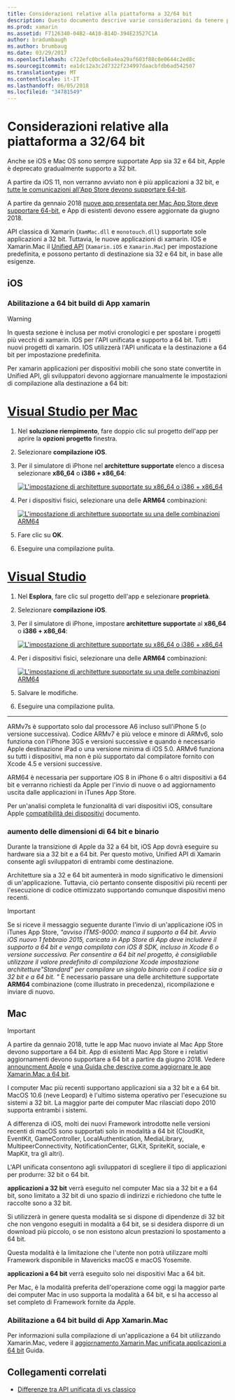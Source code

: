 ```yaml
---
title: Considerazioni relative alla piattaforma a 32/64 bit
description: Questo documento descrive varie considerazioni da tenere presenti quando architetture a 32 e 64 bit per un'applicazione di xamarin. IOS o Xamarin.Mac.
ms.prod: xamarin
ms.assetid: F7126340-04B2-4A10-B14D-394E23527C1A
author: bradumbaugh
ms.author: brumbaug
ms.date: 03/29/2017
ms.openlocfilehash: c722efc0bc6e8a4ea29af603f88c0e0644c2ed8c
ms.sourcegitcommit: ea1dc12a3c2d7322f234997daacbfdb6ad542507
ms.translationtype: MT
ms.contentlocale: it-IT
ms.lasthandoff: 06/05/2018
ms.locfileid: "34781549"
---
```

# <a name="3264-bit-platform-considerations"></a>Considerazioni relative alla piattaforma a 32/64 bit

Anche se iOS e Mac OS sono sempre supportate App sia 32 e 64 bit, Apple è deprecato gradualmente supporto a 32 bit.

A partire da iOS 11, non verranno avviato non è più applicazioni a 32 bit, e [tutte le comunicazioni all'App Store devono supportare 64-bit](https://developer.apple.com/news/?id=06282017b).

A partire da gennaio 2018 [nuove app presentata per Mac App Store deve supportare 64-bit](https://developer.apple.com/news/?id=06282017a), e App di esistenti devono essere aggiornate da giugno 2018.

API classica di Xamarin (`XamMac.dll` e `monotouch.dll`) supportate sole applicazioni a 32 bit. Tuttavia, le nuove applicazioni di xamarin. IOS e Xamarin.Mac il [Unified API](~/cross-platform/macios/unified/index.md) (`Xamarin.iOS` e `Xamarin.Mac`) per impostazione predefinita, e possono pertanto di destinazione sia 32 e 64 bit, in base alle esigenze.

## <a name="ios"></a>iOS

<a name="enable-64" />

### <a name="enabling-64-bit-builds-of-xamarinios-apps"></a>Abilitazione a 64 bit build di App xamarin

> [!WARNING]
> In questa sezione è inclusa per motivi cronologici e per spostare i progetti più vecchi di xamarin. IOS per l'API unificata e supporto a 64 bit. Tutti i nuovi progetti di xamarin. IOS utilizzerà l'API unificata e la destinazione a 64 bit per impostazione predefinita.

Per xamarin applicazioni per dispositivi mobili che sono state convertite in Unified API, gli sviluppatori devono aggiornare manualmente le impostazioni di compilazione alla destinazione a 64 bit:

# <a name="visual-studio-for-mactabvsmac"></a>[Visual Studio per Mac](#tab/vsmac)

1. Nel **soluzione riempimento**, fare doppio clic sul progetto dell'app per aprire la **opzioni progetto** finestra.
2. Selezionare **compilazione iOS**.
3. Per il simulatore di iPhone nel **architetture supportate** elenco a discesa selezionare **x86\_64** o **i386 + x86\_64**:

   [![L'impostazione di architetture supportate su x86\_64 o i386 + x86\_64](Images/Image01.png "Setting Supported architectures to x86\_64 or i386 + x86\_64")](Images/Image01-large.png#lightbox) 

4. Per i dispositivi fisici, selezionare una delle **ARM64** combinazioni:

   [![L'impostazione di architetture supportate su una delle combinazioni ARM64](Images/Image02.png "architetture impostazione supportata a una delle combinazioni ARM64")](Images/Image02-large.png#lightbox)

5. Fare clic su **OK**.
6. Eseguire una compilazione pulita.

# <a name="visual-studiotabvswin"></a>[Visual Studio](#tab/vswin)

1. Nel **Esplora**, fare clic sul progetto dell'app e selezionare **proprietà**.
2. Selezionare **compilazione iOS**.
3. Per il simulatore di iPhone, impostare **architetture supportate** al **x86\_64** o **i386 + x86\_64**: 

   [![L'impostazione di architetture supportate su x86_64 o i386 + x86\_64](Images/VS02.png "Setting Supported architectures to x86_64 or i386 + x86\_64")](Images/VS02-large.png#lightbox)

4. Per i dispositivi fisici, selezionare una delle **ARM64** combinazioni:
    
   [![L'impostazione di architetture supportate su una delle combinazioni ARM64](Images/VS01.png "architetture impostazione supportata a una delle combinazioni ARM64")](Images/VS01-large.png#lightbox)

5. Salvare le modifiche.
6. Eseguire una compilazione pulita.

-----

ARMv7s è supportato solo dal processore A6 incluso sull'iPhone 5 (o versione successiva). Codice ARMv7 è più veloce e minore di ARMv6, solo funziona con l'iPhone 3GS e versioni successive e quando è necessario Apple destinazione iPad o una versione minima di iOS 5.0. ARMv6 funziona su tutti i dispositivi, ma non è più supportato dal compilatore fornito con Xcode 4.5 e versioni successive. 

ARM64 è necessaria per supportare iOS 8 in iPhone 6 o altri dispositivi a 64 bit e verranno richiesti da Apple per l'invio di nuove o ad aggiornamento uscita dalle applicazioni in iTunes App Store.

Per un'analisi completa le funzionalità di vari dispositivi iOS, consultare Apple [compatibilità dei dispositivi](https://developer.apple.com/library/content/documentation/DeviceInformation/Reference/iOSDeviceCompatibility/DeviceCompatibilityMatrix/DeviceCompatibilityMatrix.html) documento.

### <a name="64-bit-and-binary-size-increases"></a>aumento delle dimensioni di 64 bit e binario

Durante la transizione di Apple da 32 a 64 bit, iOS App dovrà eseguire su hardware sia a 32 bit e a 64 bit. Per questo motivo, Unified API di Xamarin consente agli sviluppatori di entrambi come destinazione.

Architetture sia a 32 e 64 bit aumenterà in modo significativo le dimensioni di un'applicazione. Tuttavia, ciò pertanto consente dispositivi più recenti per l'esecuzione di codice ottimizzato supportando comunque dispositivi meno recenti.

> [!IMPORTANT]
> Se si riceve il messaggio seguente durante l'invio di un'applicazione iOS in iTunes App Store, _"avviso ITMS-9000: manca il supporto a 64 bit. Avvio iOS nuovo 1 febbraio 2015, caricata in App Store di App deve includere il supporto a 64 bit e venga compilata con iOS 8 SDK, incluso in Xcode 6 o versione successiva. Per consentire a 64 bit nel progetto, è consigliabile utilizzare il valore predefinito di compilazione Xcode impostazione architetture"Standard" per compilare un singolo binario con il codice sia a 32 bit e a 64 bit. "_ È necessario passare una delle architetture supportate **ARM64** combinazione (come illustrato in precedenza), ricompilazione e inviare di nuovo.

## <a name="mac"></a>Mac

> [!IMPORTANT]
> A partire da gennaio 2018, tutte le app Mac nuovo inviate al Mac App Store devono supportare a 64 bit. App di esistenti Mac App Store e i relativi aggiornamenti devono supportare a 64 bit a partire da giugno 2018. Vedere [announcment Apple](https://developer.apple.com/news/?id=06282017a) e [una Guida che descrive come aggiornare le app Xamarin.Mac a 64 bit](~/cross-platform/macios/32-and-64/mac-64-bit.md).

I computer Mac più recenti supportano applicazioni sia a 32 bit e a 64 bit.   MacOS 10.6 (neve Leopard) è l'ultimo sistema operativo per l'esecuzione su sistemi a 32 bit.   La maggior parte dei computer Mac rilasciati dopo 2010 supporta entrambi i sistemi.

A differenza di iOS, molti dei nuovi Framework introdotte nelle versioni recenti di macOS sono supportati solo in modalità a 64 bit (CloudKit, EventKit, GameController, LocalAuthentication, MediaLibrary, MultipeerConnectivity, NotificationCenter, GLKit, SpriteKit, sociale, e MapKit, tra gli altri).

L'API unificata consentono agli sviluppatori di scegliere il tipo di applicazioni per produrre: 32 bit o 64 bit.

**applicazioni a 32 bit** verrà eseguito nel computer Mac sia a 32 bit e a 64 bit, sono limitato a 32 bit di uno spazio di indirizzi e richiedono che tutte le raccolte sono a 32 bit.

Si utilizzerà in genere questa modalità se si dispone di dipendenze di 32 bit che non vengono eseguiti in modalità a 64 bit, se si desidera disporre di un download più piccolo, o se non esistono alcun prestazioni lo spostamento a 64 bit.

Questa modalità è la limitazione che l'utente non potrà utilizzare molti Framework disponibile in Mavericks macOS e macOS Yosemite.

**applicazioni a 64 bit** verrà eseguito solo nei dispositivi Mac a 64 bit.

Per Mac, è la modalità preferita dell'operazione come oggi la maggior parte dei computer Mac in uso supporta la modalità a 64 bit, e si ha accesso al set completo di Framework fornite da Apple.

### <a name="enabling-64-bit-builds-of-xamarinmac-apps"></a>Abilitazione a 64 bit build di App Xamarin.Mac

Per informazioni sulla compilazione di un'applicazione a 64 bit utilizzando Xamarin.Mac, vedere il [aggiornamento Xamarin.Mac unificata applicazioni a 64 bit](~/cross-platform/macios/32-and-64/mac-64-bit.md) Guida.

## <a name="related-links"></a>Collegamenti correlati

- [Differenze tra API unificata di vs classico](https://developer.xamarin.com/releases/ios/api_changes/classic-vs-unified-8.6.0/)
